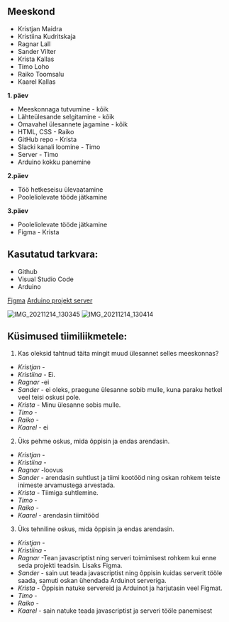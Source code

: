 ## Meeskond
- Kristjan Maidra
- Kristiina Kudritskaja
- Ragnar Lall
- Sander Vilter
- Krista Kallas
- Timo Loho
- Raiko Toomsalu
- Kaarel Kallas

**1. päev**

- Meeskonnaga tutvumine - kõik
- Lähteülesande selgitamine - kõik
- Omavahel ülesannete jagamine - kõik
- HTML, CSS - Raiko
- GitHub repo - Krista
- Slacki kanali loomine - Timo
- Server - Timo
- Arduino kokku panemine

**2.päev**

- Töö hetkeseisu ülevaatamine
- Pooleliolevate tööde jätkamine

**3.päev**

- Pooleliolevate tööde jätkamine
- Figma - Krista


## Kasutatud tarkvara:
- Github
- Visual Studio Code
- Arduino

[Figma](https://www.figma.com/file/r25yFzw6nkSPADJ9x1y8Oi/Iani-pill?node-id=0%3A1)
[Arduino projekt server](https://github.com/kuressaareametikool/virtual-instrument-server)

![IMG_20211214_130345](https://user-images.githubusercontent.com/92778506/145986952-50bd5599-814d-4fe5-9ab2-ff0c6d7bcbeb.jpg)
![IMG_20211214_130414](https://user-images.githubusercontent.com/92778506/145987043-03393ee9-c4f5-41e1-a095-03da9443b82f.jpg)

## Küsimused tiimiliikmetele: 
1. Kas oleksid tahtnud täita mingit muud ülesannet selles meeskonnas?
* _Kristjan_ -
* _Kristiina_ - Ei.
* _Ragnar_ -ei
* _Sander_ - ei oleks, praegune ülesanne sobib mulle, kuna paraku hetkel veel teisi oskusi pole.
* _Krista_ - Minu ülesanne sobis mulle.
* _Timo_ -
* _Raiko_ -
* _Kaarel_ - ei
   
2. Üks pehme oskus, mida õppisin ja endas arendasin.
* _Kristjan_ -
* _Kristiina_ - 
* _Ragnar_ -loovus
* _Sander_ - arendasin suhtlust ja tiimi kootööd ning oskan rohkem teiste inimeste arvamustega arvestada.
* _Krista_ - Tiimiga suhtlemine.
* _Timo_ -
* _Raiko_ -
* _Kaarel_ - arendasin tiimitööd

3. Üks tehniline oskus, mida õppisin ja endas arendasin.
* _Kristjan_ -
* _Kristiina_ - 
* _Ragnar_ -Tean javascriptist ning serveri toimimisest rohkem kui enne seda projekti teadsin. Lisaks Figma.
* _Sander_ - sain uut teada javascriptist ning õppisin kuidas serverit tööle saada, samuti oskan ühendada Arduinot serveriga.
* _Krista_ - Õppisin natuke servereid ja Arduinot ja harjutasin veel Figmat.
* _Timo_ -
* _Raiko_ -
* _Kaarel_ - sain natuke teada javascriptist ja serveri tööle panemisest
